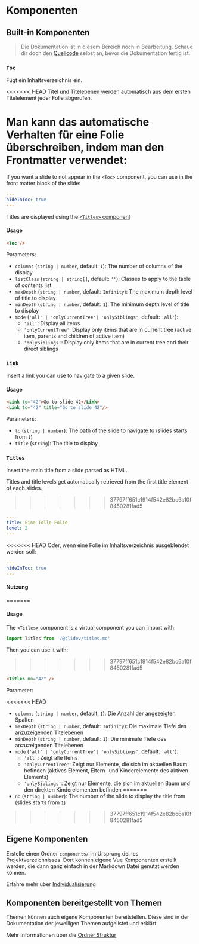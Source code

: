 # Komponenten

## Built-in Komponenten

> Die Dokumentation ist in diesem Bereich noch in Bearbeitung. Schaue dir doch den [Quellcode](https://github.com/slidevjs/slidev/blob/main/packages/client/builtin) selbst an, bevor die Dokumentation fertig ist.

### `Toc`

Fügt ein Inhaltsverzeichnis ein.

<<<<<<< HEAD
Titel und Titelebenen werden automatisch aus dem ersten Titelelement jeder Folie abgerufen.

Man kann das automatische Verhalten für eine Folie überschreiben, indem man den Frontmatter verwendet:
=======
If you want a slide to not appear in the `<Toc>` component, you can use in the front matter block of the slide:
```yml
---
hideInToc: true
---
```

Titles are displayed using the [`<Titles>` component](#titles)

#### Usage

~~~md
<Toc />
~~~

Parameters:

* `columns` (`string | number`, default: `1`): The number of columns of the display
* `listClass` (`string | string[]`, default: `''`): Classes to apply to the table of contents list
* `maxDepth` (`string | number`, default: `Infinity`): The maximum depth level of title to display
* `minDepth` (`string | number`, default: `1`): The minimum depth level of title to display
* `mode` (`'all' | 'onlyCurrentTree'| 'onlySiblings'`, default: `'all'`):
  * `'all'`: Display all items
  * `'onlyCurrentTree'`: Display only items that are in current tree (active item, parents and children of active item)
  * `'onlySiblings'`: Display only items that are in current tree and their direct siblings

### `Link`

Insert a link you can use to navigate to a given slide.

#### Usage

~~~md
<Link to="42">Go to slide 42</Link>
<Link to="42" title="Go to slide 42"/>
~~~

Parameters:

* `to` (`string | number`): The path of the slide to navigate to (slides starts from `1`)
* `title` (`string`): The title to display

### `Titles`

Insert the main title from a slide parsed as HTML.

Titles and title levels get automatically retrieved from the first title element of each slides.
>>>>>>> 37797ff651c1914f542e82bc6a10f8450281fad5

```yml
---
title: Eine Tolle Folie
level: 2
---
```

<<<<<<< HEAD
Oder, wenn eine Folie im Inhaltsverzeichnis ausgeblendet werden soll:
```yml
---
hideInToc: true
---
```

#### Nutzung
=======
#### Usage

The `<Titles>` component is a virtual component you can import with:
```js
import Titles from '/@slidev/titles.md'
```

Then you can use it with:
>>>>>>> 37797ff651c1914f542e82bc6a10f8450281fad5
~~~md
<Titles no="42" />
~~~

Parameter:

<<<<<<< HEAD
* `columns` (`string | number`, default: `1`): Die Anzahl der angezeigten Spalten
* `maxDepth` (`string | number`, default: `Infinity`): Die maximale Tiefe des anzuzeigenden Titelebenen
* `minDepth` (`string | number`, default: `1`): Die minimale Tiefe des anzuzeigenden Titelebenen
* `mode` (`'all' | 'onlyCurrentTree'| 'onlySiblings'`, default: `'all'`):
  * `'all'`: Zeigt alle Items
  * `'onlyCurrentTree'`: Zeigt nur Elemente, die sich im aktuellen Baum befinden (aktives Element, Eltern- und Kinderelemente des aktiven Elements)
  * `'onlySiblings'`: Zeigt nur Elemente, die sich im aktuellen Baum und den direkten Kinderelementen befinden
=======
* `no` (`string | number`): The number of the slide to display the title from (slides starts from `1`)
>>>>>>> 37797ff651c1914f542e82bc6a10f8450281fad5

## Eigene Komponenten

Erstelle einen Ordner `components/` im Ursprung deines Projektverzeichnisses. Dort können eigene Vue Komponenten erstellt werden, die dann ganz einfach in der Markdown Datei genutzt werden können.

Erfahre mehr über [Individualisierung](/custom/directory-structure#components)

## Komponenten bereitgestellt von Themen

Themen können auch eigene Komponenten bereitstellen. Diese sind in der Dokumentation der jeweiligen Themen aufgelistet und erklärt.

Mehr Informationen über die [Ordner Struktur](/custom/directory-structure)
